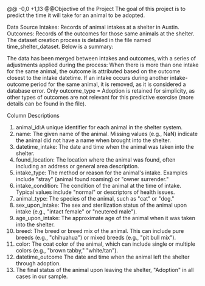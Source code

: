 @@ -0,0 +1,13 @@Objective of the Project
The goal of this project is to predict the time it will take for an animal to be adopted.

Data Source
Intakes: Records of animal intakes at a shelter in Austin.
Outcomes: Records of the outcomes for those same animals at the shelter.
The dataset creation process is detailed in the file named time_shelter_dataset. Below is a summary:

The data has been merged between intakes and outcomes, with a series of adjustments applied during the process:
When there is more than one intake for the same animal, the outcome is attributed based on the outcome closest to the intake datetime.
If an intake occurs during another intake-outcome period for the same animal, it is removed, as it is considered a database error.
Only outcome_type = Adoption is retained for simplicity, as other types of outcomes are not relevant for this predictive exercise (more details can be found in the file).

Column Descriptions
1. animal_id:A unique identifier for each animal in the shelter system.
2. name: The given name of the animal. Missing values (e.g., NaN) indicate the animal did not have a name when brought into the shelter.
3. datetime_intake: The date and time when the animal was taken into the shelter.
4. found_location: The location where the animal was found, often including an address or general area description.
5. intake_type: The method or reason for the animal's intake. Examples include "stray" (animal found roaming) or "owner surrender."
6. intake_condition: The condition of the animal at the time of intake. Typical values include "normal" or descriptors of health issues.
7. animal_type: The species of the animal, such as "cat" or "dog."
8. sex_upon_intake: The sex and sterilization status of the animal upon intake (e.g., "intact female" or "neutered male").
9. age_upon_intake: The approximate age of the animal when it was taken into the shelter.
10. breed: The breed or breed mix of the animal. This can include pure breeds (e.g., "chihuahua") or mixed breeds (e.g., "pit bull mix").
11. color: The coat color of the animal, which can include single or multiple colors (e.g., "brown tabby," "white/tan").
12. datetime_outcome The date and time when the animal left the shelter through adoption.
13. The final status of the animal upon leaving the shelter, "Adoption" in all cases in our sample.